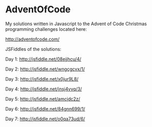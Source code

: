 # AdventOfCode

My solutions written in Javascript to the Advent of Code Christmas programming challenges located here:

http://adventofcode.com/

JSFiddles of the solutions:

Day 1:
http://jsfiddle.net/08ejjhcu/4/

Day 2:
http://jsfiddle.net/wngcgcvx/1/

Day 3:
http://jsfiddle.net/x0jur9L8/

Day 4:
http://jsfiddle.net/jnsj4vvq/3/

Day 5:
http://jsfiddle.net/amcjdc2z/

Day 6:
http://jsfiddle.net/84gnn699/1/

Day 7:
http://jsfiddle.net/o0qa73ud/6/

